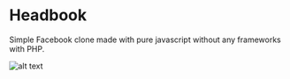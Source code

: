 # Headbook
Simple Facebook clone made with pure javascript without any frameworks with PHP.

![alt text](https://github.com/RatajXX1/Headbook/screen1.png?raw=true)

